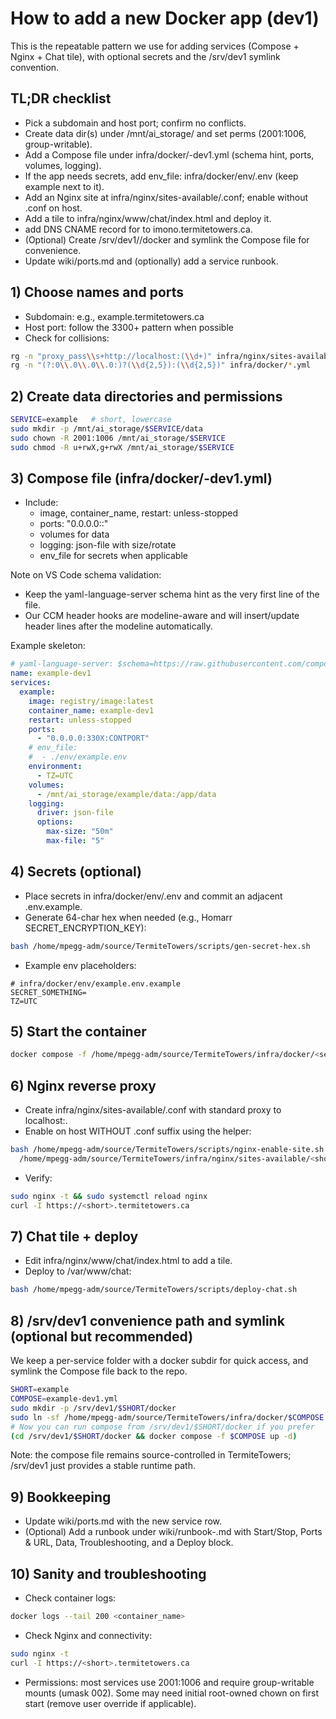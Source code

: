 <!--
TermiteTowers Continuous Code Management Header TEMPLATE
% ccm_modify_date: 2025-08-31 14:31:46 %
% ccm_author: mpegg %
% ccm_author_email: mpegg@hotmail.com %
% ccm_repo: https://github.com/mpegg007/TermiteTowers.git %
% ccm_branch: dev1 %
% ccm_object_id: wiki/how-to-add-docker-app.md:0 %
% ccm_commit_id: unknown %
% ccm_commit_count: 0 %
% ccm_commit_message: unknown %
% ccm_commit_author: unknown %
% ccm_commit_email: unknown %
% ccm_commit_date: 1970-01-01 00:00:00 +0000 %
% ccm_file_last_modified: 2025-08-31 14:30:32 %
% ccm_file_name: how-to-add-docker-app.md %
% ccm_file_type: text/plain %
% ccm_file_encoding: us-ascii %
% ccm_file_eol: CRLF %
% ccm_path: wiki/how-to-add-docker-app.md %
% ccm_blob_sha: 1001ab7378865e12c1a44ea5f85456f5ed79ffce %
% ccm_exec: no %
% ccm_size: 5752 %
% ccm_tag:  %
tt-ccm.header.end
-->

# How to add a new Docker app (dev1)

This is the repeatable pattern we use for adding services (Compose + Nginx + Chat tile), with optional secrets and the /srv/dev1 symlink convention.

## TL;DR checklist
- Pick a subdomain and host port; confirm no conflicts.
- Create data dir(s) under /mnt/ai_storage/<service> and set perms (2001:1006, group-writable).
- Add a Compose file under infra/docker/<service>-dev1.yml (schema hint, ports, volumes, logging).
- If the app needs secrets, add env_file: infra/docker/env/<service>.env (keep example next to it).
- Add an Nginx site at infra/nginx/sites-available/<short>.conf; enable without .conf on host.
- Add a tile to infra/nginx/www/chat/index.html and deploy it.
- add DNS CNAME record for <short> to imono.termitetowers.ca.
- (Optional) Create /srv/dev1/<short>/docker and symlink the Compose file for convenience.
- Update wiki/ports.md and (optionally) add a service runbook.

## 1) Choose names and ports
- Subdomain: e.g., example.termitetowers.ca
- Host port: follow the 3300+ pattern when possible
- Check for collisions:
```bash
rg -n "proxy_pass\\s+http://localhost:(\\d+)" infra/nginx/sites-available/*.conf
rg -n "(?:0\\.0\\.0\\.0:)?(\\d{2,5}):(\\d{2,5})" infra/docker/*.yml
```

## 2) Create data directories and permissions
```bash
SERVICE=example   # short, lowercase
sudo mkdir -p /mnt/ai_storage/$SERVICE/data
sudo chown -R 2001:1006 /mnt/ai_storage/$SERVICE
sudo chmod -R u+rwX,g+rwX /mnt/ai_storage/$SERVICE
```

## 3) Compose file (infra/docker/<service>-dev1.yml)
- Include:
  - image, container_name, restart: unless-stopped
  - ports: "0.0.0.0:<host>:<container>"
  - volumes for data
  - logging: json-file with size/rotate
  - env_file for secrets when applicable

Note on VS Code schema validation:
- Keep the yaml-language-server schema hint as the very first line of the file.
- Our CCM header hooks are modeline-aware and will insert/update header lines after the modeline automatically.

Example skeleton:
```yaml
# yaml-language-server: $schema=https://raw.githubusercontent.com/compose-spec/compose-spec/master/schema/compose-spec.json
name: example-dev1
services:
  example:
    image: registry/image:latest
    container_name: example-dev1
    restart: unless-stopped
    ports:
      - "0.0.0.0:330X:CONTPORT"
    # env_file:
    #  - ./env/example.env
    environment:
      - TZ=UTC
    volumes:
      - /mnt/ai_storage/example/data:/app/data
    logging:
      driver: json-file
      options:
        max-size: "50m"
        max-file: "5"
```

## 4) Secrets (optional)
- Place secrets in infra/docker/env/<service>.env and commit an adjacent <service>.env.example.
- Generate 64-char hex when needed (e.g., Homarr SECRET_ENCRYPTION_KEY):
```bash
bash /home/mpegg-adm/source/TermiteTowers/scripts/gen-secret-hex.sh
```
- Example env placeholders:
```dotenv
# infra/docker/env/example.env.example
SECRET_SOMETHING=
TZ=UTC
```

## 5) Start the container
```bash
docker compose -f /home/mpegg-adm/source/TermiteTowers/infra/docker/<service>-dev1.yml up -d
```

## 6) Nginx reverse proxy
- Create infra/nginx/sites-available/<short>.conf with standard proxy to localhost:<hostport>.
- Enable on host WITHOUT .conf suffix using the helper:
```bash
bash /home/mpegg-adm/source/TermiteTowers/scripts/nginx-enable-site.sh \
  /home/mpegg-adm/source/TermiteTowers/infra/nginx/sites-available/<short>.conf <short>
```
- Verify:
```bash
sudo nginx -t && sudo systemctl reload nginx
curl -I https://<short>.termitetowers.ca
```

## 7) Chat tile + deploy
- Edit infra/nginx/www/chat/index.html to add a tile.
- Deploy to /var/www/chat:
```bash
bash /home/mpegg-adm/source/TermiteTowers/scripts/deploy-chat.sh
```

## 8) /srv/dev1 convenience path and symlink (optional but recommended)
We keep a per-service folder with a docker subdir for quick access, and symlink the Compose file back to the repo.
```bash
SHORT=example
COMPOSE=example-dev1.yml
sudo mkdir -p /srv/dev1/$SHORT/docker
sudo ln -sf /home/mpegg-adm/source/TermiteTowers/infra/docker/$COMPOSE /srv/dev1/$SHORT/docker/$COMPOSE
# Now you can run compose from /srv/dev1/$SHORT/docker if you prefer
(cd /srv/dev1/$SHORT/docker && docker compose -f $COMPOSE up -d)
```
Note: the compose file remains source-controlled in TermiteTowers; /srv/dev1 just provides a stable runtime path.

## 9) Bookkeeping
- Update wiki/ports.md with the new service row.
- (Optional) Add a runbook under wiki/runbook-<service>.md with Start/Stop, Ports & URL, Data, Troubleshooting, and a Deploy block.

## 10) Sanity and troubleshooting
- Check container logs:
```bash
docker logs --tail 200 <container_name>
```
- Check Nginx and connectivity:
```bash
sudo nginx -t
curl -I https://<short>.termitetowers.ca
```
- Permissions: most services use 2001:1006 and require group-writable mounts (umask 002). Some may need initial root-owned chown on first start (remove user override if applicable).
